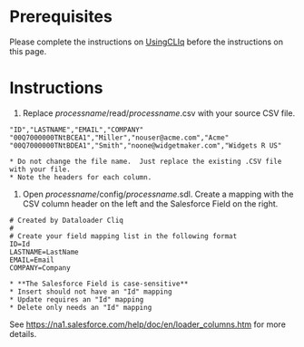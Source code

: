 # Prerequisites #
Please complete the instructions on [UsingCLIq](UsingCLIq.md) before the instructions on this page.

# Instructions #
  1. Replace _processname_/read/_processname_.csv with your source CSV file.
```
"ID","LASTNAME","EMAIL","COMPANY"
"00Q7000000TNtBCEA1","Miller","nouser@acme.com","Acme"
"00Q7000000TNtBDEA1","Smith","noone@widgetmaker.com","Widgets R US"
```
    * Do not change the file name.  Just replace the existing .CSV file with your file.
    * Note the headers for each column.
  1. Open _processname_/config/_processname_.sdl.  Create a mapping with the CSV column header on the left and the Salesforce Field on the right.
```
# Created by Dataloader Cliq
#
# Create your field mapping list in the following format
ID=Id
LASTNAME=LastName
EMAIL=Email
COMPANY=Company
```
    * **The Salesforce Field is case-sensitive**
    * Insert should not have an "Id" mapping
    * Update requires an "Id" mapping
    * Delete only needs an "Id" mapping

See https://na1.salesforce.com/help/doc/en/loader_columns.htm for more details.